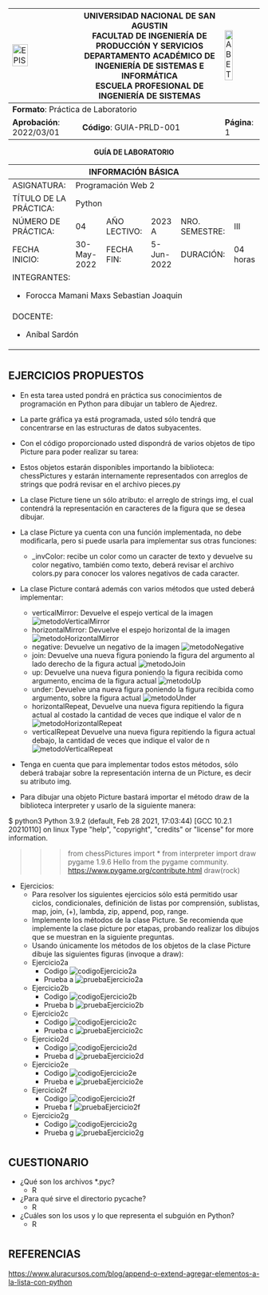 <div align="center">
<table>
    <theader>
        <tr>
            <td><img "https://github.com/rescobedoq/pw2/blob/main/epis.png?raw=true" alt="EPIS" style="width:50%; height:auto"/></td>
            <th>
                <span style="font-weight:bold;">UNIVERSIDAD NACIONAL DE SAN AGUSTIN</span><br />
                <span style="font-weight:bold;">FACULTAD DE INGENIERÍA DE PRODUCCIÓN Y SERVICIOS</span><br />
                <span style="font-weight:bold;">DEPARTAMENTO ACADÉMICO DE INGENIERÍA DE SISTEMAS E INFORMÁTICA</span><br />
                <span style="font-weight:bold;">ESCUELA PROFESIONAL DE INGENIERÍA DE SISTEMAS</span>
            </th>
            <td><img src="https://github.com/rescobedoq/pw2/blob/main/abet.png?raw=true" alt="ABET" style="width:50%; height:auto"/></td>
        </tr>
    </theader>
    <tbody>
        <tr><td colspan="3"><span style="font-weight:bold;">Formato</span>: Práctica de Laboratorio</td></tr>
        <tr><td><span style="font-weight:bold;">Aprobación</span>:  2022/03/01</td><td><span style="font-weight:bold;">Código</span>: GUIA-PRLD-001</td><td><span style="font-weight:bold;">Página</span>: 1</td></tr>
    </tbody>
</table>
</div>

<div align="center">
<span style="font-weight:bold;">GUÍA DE LABORATORIO</span><br />
</div>


<table>
<theader>
<tr><th colspan="6">INFORMACIÓN BÁSICA</th></tr>
</theader>
<tbody>
<tr><td>ASIGNATURA:</td><td colspan="5">Programación Web 2</td></tr>
<tr><td>TÍTULO DE LA PRÁCTICA:</td><td colspan="5">Python</td></tr>
<tr>
<td>NÚMERO DE PRÁCTICA:</td><td>04</td><td>AÑO LECTIVO:</td><td>2023 A</td><td>NRO. SEMESTRE:</td><td>III</td>
</tr>
<tr>
<td>FECHA INICIO:</td><td>30-May-2022</td><td>FECHA FIN:</td><td>5-Jun-2022</td><td>DURACIÓN:</td><td>04 horas</td>
</tr>
<tr><td colspan="6">INTEGRANTES:
    <ul>
        <li>Forocca Mamani Maxs Sebastian Joaquin</li>
    </ul>
</td>
</<tr>
<tr><td colspan="6">DOCENTE:
<ul>
<li>Aníbal Sardón</li>
</ul>
</td>
</<tr>
</tdbody>
</table>


#


## EJERCICIOS PROPUESTOS
- En esta tarea usted pondrá en práctica sus conocimientos de programación en Python para dibujar un tablero de Ajedrez.

- La parte gráfica ya está programada, usted sólo tendrá que concentrarse en las estructuras de datos subyacentes.

- Con el código proporcionado usted dispondrá de varios objetos de tipo Picture para poder realizar su tarea:

- Estos objetos estarán disponibles importando la biblioteca: chessPictures y estarán internamente representados con arreglos de strings que podrá revisar en el archivo pieces.py

- La clase Picture tiene un sólo atributo: el arreglo de strings img, el cual contendrá la representación en caracteres de la figura que se desea dibujar.

- La clase Picture ya cuenta con una función implementada, no debe modificarla, pero si puede usarla para implementar sus otras funciones: 
  - _invColor: recibe un color como un caracter de texto y devuelve su color negativo, también como texto, deberá revisar el archivo colors.py para conocer los valores negativos de cada caracter.
- La clase Picture contará además con varios métodos que usted deberá implementar:
  - verticalMirror: Devuelve el espejo vertical de la imagen
  ![metodoVerticalMirror](imagenes/metodoVerticalMirror.png)
  - horizontalMirror: Devuelve el espejo horizontal de la imagen
  ![metodoHorizontalMirror](imagenes/metodoHorizontalMirror.png)
  - negative: Devuelve un negativo de la imagen
  ![metodoNegative](imagenes/metodoNegative.png)
  - join: Devuelve una nueva figura poniendo la figura del argumento al lado derecho de la figura actual
  ![metodoJoin](imagenes/metodoJoin.png)
  - up: Devuelve una nueva figura poniendo la figura recibida como argumento, encima de la figura actual
  ![metodoUp](imagenes/metodoUp.png)
  - under: Devuelve una nueva figura poniendo la figura recibida como argumento, sobre la figura actual
  ![metodoUnder](imagenes/metodoUnder)
  - horizontalRepeat, Devuelve una nueva figura repitiendo la figura actual al costado la cantidad de veces que indique el valor de n
  ![metodoHorizontalRepeat](imagenes/metodoHorizontalRepeat.png)
  - verticalRepeat Devuelve una nueva figura repitiendo la figura actual debajo, la cantidad de veces que indique el valor de n
  ![metodoVerticalRepeat](imagenes/metodoVerticalRepeat.png)
- Tenga en cuenta que para implementar todos estos métodos, sólo deberá trabajar sobre la representación interna de un Picture, es decir su atributo img.

- Para dibujar una objeto Picture bastará importar el método draw de la biblioteca interpreter y usarlo de la siguiente manera:

$ python3
Python 3.9.2 (default, Feb 28 2021, 17:03:44) 
[GCC 10.2.1 20210110] on linux
Type "help", "copyright", "credits" or "license" for more information.

>>> from chessPictures import *
>>> from interpreter import draw
pygame 1.9.6
Hello from the pygame community. https://www.pygame.org/contribute.html
>>> draw(rock)

- Ejercicios:
  - Para resolver los siguientes ejercicios sólo está permitido usar ciclos, condicionales, definición de listas por comprensión, sublistas, map, join, (+), lambda, zip, append, pop, range.
  - Implemente los métodos de la clase Picture. Se recomienda que implemente la clase picture por etapas, probando realizar los dibujos que se muestran en la siguiente preguntas.
  - Usando únicamente los métodos de los objetos de la clase Picture dibuje las siguientes figuras (invoque a draw):
  - Ejercicio2a
    - Codigo
    ![codigoEjercicio2a](imagenes/codigoEjercicio2a.png)
    - Prueba a
    ![pruebaEjercicio2a](imagenes/pruebaEjercicio2a.png)
  - Ejercicio2b
    - Codigo
    ![codigoEjercicio2b](imagenes/codigoEjercicio2b.png)
    - Prueba b
    ![pruebaEjercicio2b](imagenes/pruebaEjercicio2b.png)
  - Ejercicio2c
    - Codigo
    ![codigoEjercicio2c](imagenes/codigoEjercicio2c.png)
    - Prueba c
    ![pruebaEjercicio2c](imagenes/pruebaEjercicio2c.png)
  - Ejercicio2d
    - Codigo
    ![codigoEjercicio2d](imagenes/codigoEjercicio2d.png)
    - Prueba d
    ![pruebaEjercicio2d](imagenes/pruebaEjercicio2d.png)
  - Ejercicio2e
    - Codigo
    ![codigoEjercicio2e](imagenes/codigoEjercicio2e.png)
    - Prueba e
    ![pruebaEjercicio2e](imagenes/pruebaEjercicio2e.png)
  - Ejercicio2f
    - Codigo
    ![codigoEjercicio2f](imagenes/codigoEjercicio2f.png)
    - Prueba f
    ![pruebaEjercicio2f](imagenes/pruebaEjercicio2f.png)
  - Ejercicio2g
    - Codigo
    ![codigoEjercicio2g](imagenes/codigoEjercicio2g.png)
    - Prueba g
    ![pruebaEjercicio2g](imagenes/pruebaEjercicio2g.png)
#

## CUESTIONARIO
- ¿Qué son los archivos *.pyc?
  - R
- ¿Para qué sirve el directorio pycache?
  - R
- ¿Cuáles son los usos y lo que representa el subguión en Python?
  - R
#

## REFERENCIAS
https://www.aluracursos.com/blog/append-o-extend-agregar-elementos-a-la-lista-con-python 
#
